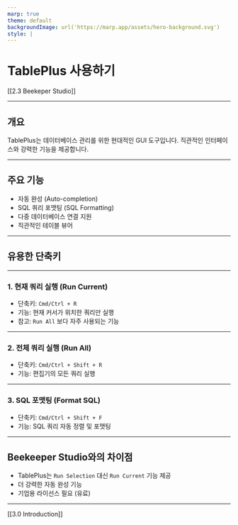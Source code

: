 ```yaml
---
marp: true
theme: default
backgroundImage: url('https://marp.app/assets/hero-background.svg')
style: |
---
```


# TablePlus 사용하기

[[2.3 Beekeper Studio]]

---

## 개요

TablePlus는 데이터베이스 관리를 위한 현대적인 GUI 도구입니다. 직관적인 인터페이스와 강력한 기능을 제공합니다.

---

## 주요 기능

- 자동 완성 (Auto-completion)
- SQL 쿼리 포맷팅 (SQL Formatting)
- 다중 데이터베이스 연결 지원
- 직관적인 테이블 뷰어

---

## 유용한 단축키

---

### 1. 현재 쿼리 실행 (Run Current)

- 단축키: `Cmd/Ctrl + R`
- 기능: 현재 커서가 위치한 쿼리만 실행
- 참고: `Run All` 보다 자주 사용되는 기능

---

### 2. 전체 쿼리 실행 (Run All)

- 단축키: `Cmd/Ctrl + Shift + R`
- 기능: 편집기의 모든 쿼리 실행

---

### 3. SQL 포맷팅 (Format SQL)

- 단축키: `Cmd/Ctrl + Shift + F`
- 기능: SQL 쿼리 자동 정렬 및 포맷팅

---

## Beekeeper Studio와의 차이점

- TablePlus는 `Run Selection` 대신 `Run Current` 기능 제공
- 더 강력한 자동 완성 기능
- 기업용 라이선스 필요 (유료)

---

[[3.0 Introduction]]

